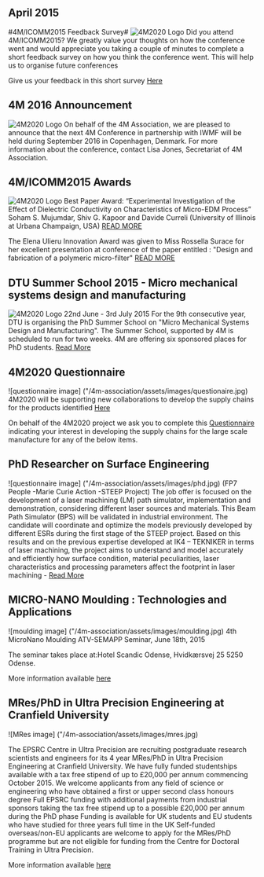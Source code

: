 ## April 2015

#4M/ICOMM2015 Feedback Survey#
![4M2020 Logo]("/4m-association/assets/images/feedback.jpg)
Did you attend 4M/ICOMM2015?
We greatly value your thoughts on how the conference went and would appreciate you taking a couple of minutes to complete a short feedback survey on how you think the conference went. This will help us to organise future conferences

Give us your feedback in this short survey [Here](http://www.4m-icomm-2015.polimi.it/travel_fund.php)


## 4M 2016 Announcement

![4M2020 Logo]("/4m-association/assets/images/2016-conference.jpg)
On behalf of the 4M Association, we are pleased to announce that the next 4M Conference in partnership with IWMF will be held during September 2016 in Copenhagen, Denmark.  For more information about the conference, contact Lisa Jones, Secretariat of 4M Association.


## 4M/ICOMM2015 Awards

![4M2020 Logo]("/4m-association/assets/images/best-paper.jpg) 
Best Paper Award: “Experimental Investigation of the Effect of Dielectric Conductivity on Characteristics of Micro-EDM Process” Soham S. Mujumdar, Shiv G. Kapoor and Davide Curreli (University of Illinois at Urbana Champaign, USA) [READ MORE](/4m-association/conference/2015.md)

The Elena Ulieru Innovation Award was given to Miss Rossella Surace for her excellent presentation at conference of the paper entitled :  "Design and fabrication of a polymeric micro-filter" [READ MORE](/4m-association/content/Elena-Ulieru-Innovation-Award.md)

##  DTU Summer School 2015 - Micro mechanical  systems design and manufacturing

![4M2020 Logo]("/4m-association/assets/images/dtu.jpg) 
22nd June - 3rd July 2015
For the 9th consecutive year, DTU is organising the PhD Summer School on "Micro Mechanical Systems Design and Manufacturing". The Summer School, supported by 4M is scheduled to run for two weeks. 4M are offering six sponsored places for PhD students. [Read More](http://www.conferencemanager.dk/mppsummerschool2015)


## 4M2020 Questionnaire

![questionnaire image] ("/4m-association/assets/images/questionaire.jpg)
4M2020 will be supporting new collaborations to develop the supply chains for the products identified [Here](http://www.4m2020.eu/open-innovation-portal/high-priority-products)
 

On behalf of the 4M2020 project we ask you to complete this [Questionnaire](http://www.4m2020.eu/images/4M2020%20Questionnaire%20for%20Milano.docx) indicating your interest in developing the supply chains for the large scale manufacture for any of the below items.  


## PhD Researcher on Surface Engineering

![questionnaire image] ("/4m-association/assets/images/phd.jpg)
(FP7 People -Marie Curie Action -STEEP Project)
The job offer is focused on the development of a laser machining (LM) path simulator, implementation and demonstration, considering different laser sources and materials. This Beam Path Simulator (BPS) will be validated in industrial environment. The candidate will coordinate and optimize the models previously developed by different ESRs during the first stage of the STEEP project. Based on this results and on the previous expertise developed at IK4 – TEKNIKER in terms of laser machining, the project aims to understand and model accurately and efficiently how surface condition, material peculiarities, laser characteristics and processing parameters affect the footprint in laser machining - [Read More](http://ec.europa.eu/euraxess/index.cfm/jobs/jobDetails/33967154)


## MICRO-NANO Moulding : Technologies and Applications

![moulding image] ("/4m-association/assets/images/moulding.jpg)
4th MicroNano Moulding ATV-SEMAPP Seminar, June 18th, 2015
 
The seminar takes place at:Hotel Scandic Odense, Hvidkærsvej 25 5250 Odense.

More information available [here](http://www.atv-semapp.dk/arr2015/150618_MicroNanoMould/pg_MicNanoJune15.html)


## MRes/PhD in Ultra Precision Engineering at Cranfield University

![MRes image] ("/4m-association/assets/images/mres.jpg)

The EPSRC Centre in Ultra Precision are recruiting postgraduate research scientists and engineers for its 4 year MRes/PhD in Ultra Precision Engineering at Cranfield University.  We have fully funded studentships available with a tax free stipend of up to £20,000 per annum commencing October 2015.
We welcome applicants from any field of science or engineering who have obtained a first or upper second class honours degree
Full EPSRC funding with additional payments from industrial sponsors taking the tax free stipend up to a possible £20,000 per annum during the PhD phase
Funding is available for UK students and EU students who have studied for three years full time in the UK
Self-funded overseas/non-EU applicants are welcome to apply for the MRes/PhD programme but are not eligible for funding from the Centre for Doctoral Training in Ultra Precision.

More information available [here](http://www.ultraprecision.org/research/vacancies/)